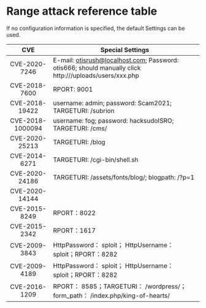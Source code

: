 # Range attack reference table
If no configuration information is specified, the default Settings can be used.

| CVE | Special Settings |
|:--:|----|
| CVE-2020-7246 | E-mail: <span>otisrush@localhost.com</span>; Password: otis666; should manually click http://<target IP>/uploads/users/xxx.php |
| CVE-2018-7600 | RPORT: 9001 |
| CVE-2018-19422 | username: admin; password: Scam2021; TARGETURI:  /subrion |
| CVE-2018-1000094 | username: fog; password: hacksudoISRO; TARGETURI:  /cms/ |
| CVE-2020-25213 | TARGETURI: /blog |
| CVE-2014-6271 | TARGETURI: /cgi-bin/shell.sh |
| CVE-2020-24186 | TARGETURI: /assets/fonts/blog/; blogpath: /?p=1 |
| CVE-2020-14144 |  |
| CVE-2015-8249 | RPORT：8022 |
| CVE-2015-2342 | RPORT：1617 |
| CVE-2009-3843 | HttpPassword： sploit； HttpUsername： sploit；RPORT：8282  |
| CVE-2009-4189 | HttpPassword： sploit； HttpUsername： sploit；RPORT：8282  |
| CVE-2016-1209 | RPORT： 8585；TARGETURI： /wordpress/； form_path： /index.php/king-of-hearts/ |











